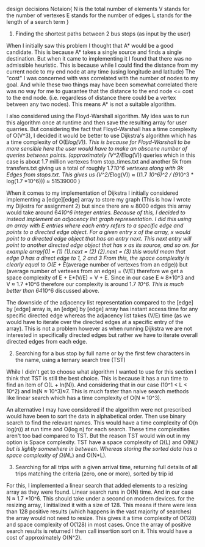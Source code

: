 design decisions 
Notaion{
	N is the total number of elements
	V stands for the number of vertexes
	E stands for the number of edges
	L stands for the length of a search term
}
1. Finding the shortest paths between 2 bus stops (as input by the user)

When I initially saw this problem I thought that A* would be a good candidate. This is because A* takes a single source and finds a single destination. But when it came to implementing it I found that there was no admissible heuristic. This is because while I could find the distance from my current node to my end node at any time (using longitude and latitude)  The "cost" I was concerned with was correlated with the number of nodes to my goal. And while these two things may have been somewhat correlated there was no way for me to guarantee that the distance to the end node <= cost to the end node. (i.e. regardless of distance there could be a vertex between any two nodes). This means A* is not a suitable algorithm. 

I also considered using the Floyd-Warshall algorithm. My idea was to run this algorithm once at runtime and then save the resulting array for user quarries. But considering the fact that Floyd-Warshall has a time complexity of O(V^3), I decided it would be better to use Dijkstra's algorithm which has a time complexity of O(E*log(V)). This is because for Floyd-Warshall to be more sensible here the user would have to make an obscene number of queries between points. 
(approximately (V^2/E*log(V)) queries which in this case is about 1.7 million vertexes from stop_times.txt and another 5k from transfers.txt giving us a total of roughly 1.7*10^6 vertexes along with 9k Edges from stops.txt. 
This gives us (V^2/E*log(V)) ≈ ((1.7 *10^6)^2 / (9*10^3 * log(1.7 *10^6))) ≈ 51539000 )

When it comes to my implementation of Dijkstra I initially considered implementing a [edge][edge] array to store my graph (This is how I wrote my Dijkstra for assignment 2) but since there are ≈ 8000 edges this array would take around 64*10^6 integer entries. Because of this, I decided to instead implement an adjacency list graph representation. I did this using an array with E entries where each entry refers to a specific edge and points to a directed edge object. For a given entry x of the array, x would point to a directed edge object that has an entry next. This next entry will point to another directed edge object that has x as its source, and so on. 
for example 
array[0]	=	(1)
(1).next 	= 	(2)	
(2).next	=	(3)
this would mean that edge 0 has a direct edge to 1, 2 and 3
From this, the space complexity is clearly equal to 
O(E + E*(average number of vertexes from an edge))
but
(average number of vertexes from an edge) = (V/E)
therefore we get a space complexity of E + E*(V/E) = V + E. 
Since in our case E ≈ 8*10^3 and V ≈ 1.7 *10^6 therefore our complexity is around 1.7 *10^6. This is much better than 64*10^6 discussed above. 

The downside of the adjacency list representation compared to the [edge] by [edge] array is, an [edge] by [edge] array has instant access time for any specific directed edge whereas the adjacency list takes (V/E) time (as we would have to iterate over the directed edges at a specific entry of the array). 
This is not a problem however as when running Dijkstra we are not interested in specifically directed edges but rather we have to iterate overall directed edges from each edge. 

2. Searching for a bus stop by full name or by the first few characters in the name, using a ternary search tree (TST)

While I didn't get to choose what algorithm I wanted to use for this section I think that TST is still the best choice. This is because it has a run time to find an item of O(L + ln(N)). And considering that in our case (10^1 < L < 10^2) and ln(N ≈ 10^3)≈7. This is much faster than naive search methods like linear search which has a time complexity of O(N ≈  10^3). 

An alternative I may have considered if the algorithm were not prescribed would have been to sort the data in alphabetical order. Then use binary search to find the relevant names. This would have a time complexity of O(n log(n)) at run time and O(log n) for each search. These time complexities aren't too bad compared to TST. But the reason TST would win out in my option is Space complexity. TST have a space complexity of Ω(L) and O(N*L) but is lightly somewhere in between. Whereas storing the sorted data has a space complexity of Ω(N*L) and O(N*L). 


3. Searching for all trips with a given arrival time, returning full details of all trips matching the criteria (zero, one or more), sorted by trip id

For this, I implemented a linear search that added elements to a resizing array as they were found. Linear search runs in O(N) time. And in our case N ≈ 1.7 *10^6. This should take under a second on modern devices. for the resizing array, I initialized it with a size of 128. This means if there were less than 128 positive results (which happens in the vast majority of searches) the array would not need to resize. This gives it a time complexity of O(128) and space complexity of O(128) in most cases.  Once the array of positive search results is returned I then call insertion sort on it. This would have a cost of approximately O(N^2). 
